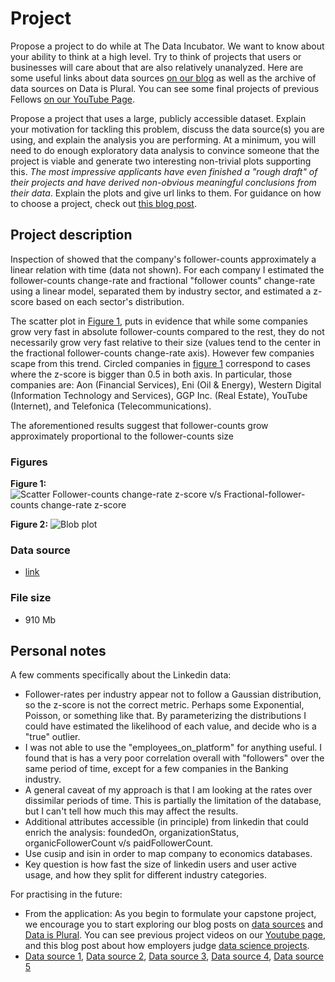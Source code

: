 # Project

Propose a project to do while at The Data Incubator. We want to know
about your ability to think at a high level. Try to think of projects
that users or businesses will care about that are also relatively
unanalyzed. Here are some useful links about data sources [on our
blog](http://blog.thedataincubator.com/tag/data-sources/) as well as the
archive of data sources on Data is Plural. You can see some final
projects of previous Fellows [on our YouTube
Page](https://www.youtube.com/playlist?list=PLOE4k9MRzZanWmZ7MBrJFi7ZekYmVqEIV).

Propose a project that uses a large, publicly accessible
dataset. Explain your motivation for tackling this problem, discuss the
data source(s) you are using, and explain the analysis you are
performing. At a minimum, you will need to do enough exploratory data
analysis to convince someone that the project is viable and generate two
interesting non-trivial plots supporting this. *The most impressive
applicants have even finished a "rough draft" of their projects and have
derived non-obvious meaningful conclusions from their data*. Explain the
plots and give url links to them. For guidance on how to choose a
project, check out [this blog
post](http://blog.thedataincubator.com/2017/01/how-employers-judge-data-science-projects/).

## Project description

Inspection of showed that the company's follower-counts approximately
a linear relation with time (data not shown). For each company I
estimated the follower-counts change-rate and fractional "follower
counts" change-rate using a linear model, separated them by industry
sector, and estimated a z-score based on each sector's
distribution. 

The scatter plot in [Figure
1](https://github.com/sebajara/dataincubator_challenge/tree/master/project/FIG1.png),
puts in evidence that while some companies grow very fast in absolute
follower-counts compared to the rest, they do not necessarily grow
very fast relative to their size (values tend to the center in the
fractional follower-counts change-rate axis). However few companies
scape from this trend. Circled companies in [figure
1]((https://github.com/sebajara/dataincubator_challenge/tree/master/project/FIG1.png))
correspond to cases where the z-score is bigger than 0.5 in both
axis. In particular, those companies are: Aon (Financial Services), Eni
(Oil & Energy), Western Digital (Information Technology and Services),
GGP Inc. (Real Estate), YouTube (Internet), and Telefonica
(Telecommunications).

The aforementioned results suggest that follower-counts grow
approximately proportional to the follower-counts size

### Figures

**Figure 1:**
![Scatter Follower-counts change-rate z-score v/s Fractional-follower-counts change-rate z-score](/FIG1.png)

**Figure 2:**
![Blob plot](/FIG2.png)

### Data source

* [link](https://s3-us-west-2.amazonaws.com/documents.thinknum.com/dataset_dump/flikerqvnk/temp_datalab_records_linkedin_company.zip)

### File size

* 910 Mb

## Personal notes

A few comments specifically about the Linkedin data:
* Follower-rates per industry appear not to follow a Gaussian
  distribution, so the z-score is not the correct metric. Perhaps some
  Exponential, Poisson, or something like that. By parameterizing the
  distributions I could have estimated the likelihood of each value, and
  decide who is a "true" outlier.
* I was not able to use the "employees_on_platform" for anything
  useful. I found that is has a very poor correlation overall with
  "followers" over the same period of time, except for a few companies
  in the Banking industry.
* A general caveat of my approach is that I am looking at the rates
  over dissimilar periods of time. This is partially the limitation of
  the database, but I can't tell how much this may affect the results.
* Additional attributes accessible (in principle) from linkedin that
  could enrich the analysis: foundedOn, organizationStatus,
  organicFollowerCount v/s paidFollowerCount.
* Use cusip and isin in order to map company to economics databases.
* Key question is how fast the size of linkedin users and user active
  usage, and how they split for different industry categories.
  
For practising in the future:
* From the application: As you begin to formulate your capstone project,
  we encourage you to start exploring our blog posts on [data sources](https://blog.thedataincubator.com/tag/data-sources/) and
  [Data is Plural](https://tinyletter.com/data-is-plural/archive). You can see previous project videos on our [Youtube
  page](https://www.youtube.com/playlist?list=PLOE4k9MRzZanWmZ7MBrJFi7ZekYmVqEIV), and this blog post about how employers judge [data science
  projects](https://blog.thedataincubator.com/2017/01/how-employers-judge-data-science-projects/).
* [Data source 1](https://blog.thedataincubator.com/2014/10/data-sources-for-cool-data-science-projects-part-1/), 
  [Data source 2](https://blog.thedataincubator.com/2014/10/data-sources-for-cool-data-science-projects-part-2/),
  [Data source 3](https://blog.thedataincubator.com/2016/10/data-sources-for-cool-data-science-projects-part-3/),
  [Data source 4](https://blog.thedataincubator.com/2016/10/data-sources-for-cool-data-science-projects-part-4/),
  [Data source 5](https://blog.thedataincubator.com/2016/10/data-sources-for-cool-data-science-projects-part-5/)





